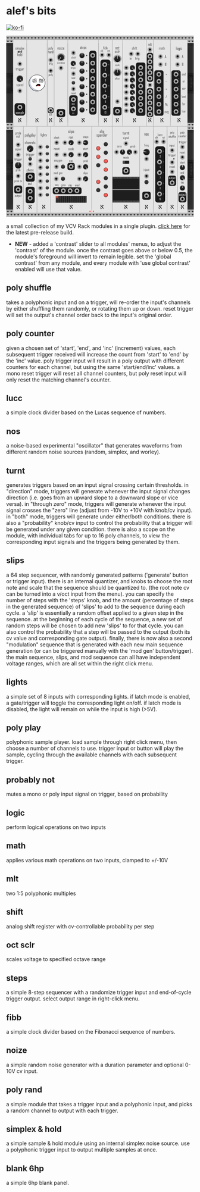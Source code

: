 # alef's bits

[![ko-fi](https://ko-fi.com/img/githubbutton_sm.svg)](https://ko-fi.com/E1E11F8P04)

![screenshot](/plugin-screenshot.png "plugin screenshot")

a small collection of my VCV Rack modules in a single plugin. [click here](https://github.com/alefnull/alefsbits/releases) for the latest pre-release build.

- **NEW** - added a 'contrast' slider to all modules' menus, to adjust the 'contrast' of the module. once the contrast goes above or below 0.5, the module's foreground will invert to remain legible. set the 'global contrast' from any module, and every module with 'use global contrast' enabled will use that value.

## poly shuffle

takes a polyphonic input and on a trigger, will re-order the input's channels by either shuffling them randomly, or rotating them up or down. reset trigger will set the output's channel order back to the input's original order.

## poly counter

given a chosen set of 'start', 'end', and 'inc' (increment) values, each subsequent trigger received will increase the count from 'start' to 'end' by the 'inc' value. poly trigger input will result in a poly output with different counters for each channel, but using the same 'start/end/inc' values. a mono reset trigger will reset all channel counters, but poly reset input will only reset the matching channel's counter.

## lucc

a simple clock divider based on the Lucas sequence of numbers.

## nos

a noise-based experimental "oscillator" that generates waveforms from different random noise sources (random, simplex, and worley).

## turnt

generates triggers based on an input signal crossing certain thresholds. in "direction" mode, triggers will generate whenever the input signal changes direction (i.e. goes from an upward slope to a downward slope or vice versa). in "through zero" mode, triggers will generate whenever the input signal crosses the "zero" line (adjust from -10V to +10V with knob/cv input). in "both" mode, triggers will generate under either/both conditions. there is also a "probability" knob/cv input to control the probability that a trigger will be generated under any given condition. there is also a scope on the module, with individual tabs for up to 16 poly channels, to view the corresponding input signals and the triggers being generated by them.

## slips

a 64 step sequencer, with randomly generated patterns ('generate' button or trigger input). there is an internal quantizer, and knobs to choose the root note and scale that the sequence should be quantized to. (the root note cv can be turned into a v/oct input from the menu). you can specify the number of steps with the 'steps' knob, and the amount (percentage of steps in the generated sequence) of 'slips' to add to the sequence during each cycle. a 'slip' is essentially a random offset applied to a given step in the sequence. at the beginning of each cycle of the sequence, a new set of random steps will be chosen to add new 'slips' to for that cycle. you can also control the probability that a step will be passed to the output (both its cv value and corresponding gate output). finally, there is now also a second "modulation" sequence that is generated with each new main sequence generation (or can be triggered manually with the 'mod gen' button/trigger). the main sequence, slips, and mod sequence can all have independent voltage ranges, which are all set within the right click menu.

## lights

a simple set of 8 inputs with corresponding lights. if latch mode is enabled, a gate/trigger will toggle the corresponding light on/off. if latch mode is disabled, the light will remain on while the input is high (>5V).

## poly play

polyphonic sample player. load sample through right click menu, then choose a number of channels to use. trigger input or button will play the sample, cycling through the available channels with each subsequent trigger.

## probably not

mutes a mono or poly input signal on trigger, based on probability

## logic

perform logical operations on two inputs

## math

applies various math operations on two inputs, clamped to +/-10V

## mlt

two 1:5 polyphonic multiples

## shift

analog shift register with cv-controllable probability per step

## oct sclr

scales voltage to specified octave range

## steps

a simple 8-step sequencer with a randomize trigger input and end-of-cycle trigger output. select output range in right-click menu.

## fibb

a simple clock divider based on the Fibonacci sequence of numbers.

## noize

a simple random noise generator with a duration parameter and optional 0-10V cv input.

## poly rand

a simple module that takes a trigger input and a polyphonic input, and picks a random channel to output with each trigger.

## simplex & hold

a simple sample & hold module using an internal simplex noise source. use a polyphonic trigger input to output multiple samples at once.

## blank 6hp

a simple 6hp blank panel.
